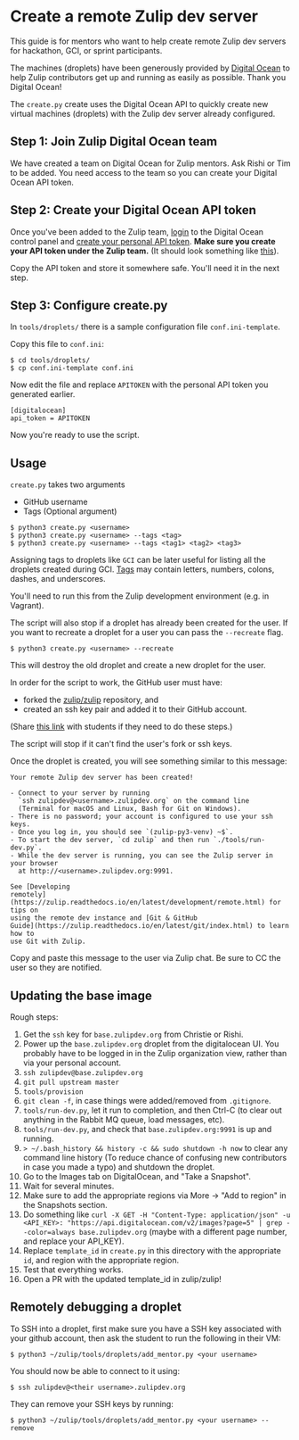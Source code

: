# Create a remote Zulip dev server

This guide is for mentors who want to help create remote Zulip dev servers
for hackathon, GCI, or sprint participants.

The machines (droplets) have been generously provided by
[Digital Ocean](https://www.digitalocean.com/) to help Zulip contributors
get up and running as easily as possible. Thank you Digital Ocean!

The `create.py` create uses the Digital Ocean API to quickly create new virtual
machines (droplets) with the Zulip dev server already configured.

## Step 1: Join Zulip Digital Ocean team

We have created a team on Digital Ocean for Zulip mentors. Ask Rishi or Tim
to be added. You need access to the team so you can create your Digital Ocean
API token.

## Step 2: Create your Digital Ocean API token

Once you've been added to the Zulip team,
[login](https://cloud.digitalocean.com/droplets) to the Digital Ocean control
panel and [create your personal API token][do-create-api-token]. **Make sure
you create your API token under the Zulip team.** (It should look something
like [this][image-zulip-team]).

Copy the API token and store it somewhere safe. You'll need it in the next
step.

## Step 3: Configure create.py

In `tools/droplets/` there is a sample configuration file `conf.ini-template`.

Copy this file to `conf.ini`:

```
$ cd tools/droplets/
$ cp conf.ini-template conf.ini
```

Now edit the file and replace `APITOKEN` with the personal API token you
generated earlier.

```
[digitalocean]
api_token = APITOKEN
```

Now you're ready to use the script.

## Usage

`create.py` takes two arguments

* GitHub username
* Tags (Optional argument)

```
$ python3 create.py <username>
$ python3 create.py <username> --tags <tag>
$ python3 create.py <username> --tags <tag1> <tag2> <tag3>
```
Assigning tags to droplets like `GCI` can be later useful for
listing all the droplets created during GCI.
[Tags](https://www.digitalocean.com/community/tutorials/how-to-tag-digitalocean-droplets)
may contain letters, numbers, colons, dashes, and underscores.

You'll need to run this from the Zulip development environment (e.g. in
Vagrant).

The script will also stop if a droplet has already been created for the
user. If you want to recreate a droplet for a user you can pass the
`--recreate` flag.

```
$ python3 create.py <username> --recreate
```
This will destroy the old droplet and create a new droplet for
the user.

In order for the script to work, the GitHub user must have:

- forked the [zulip/zulip][zulip-zulip] repository, and
- created an ssh key pair and added it to their GitHub account.

(Share [this link][how-to-request] with students if they need to do these
steps.)

The script will stop if it can't find the user's fork or ssh keys.

Once the droplet is created, you will see something similar to this message:

```
Your remote Zulip dev server has been created!

- Connect to your server by running
  `ssh zulipdev@<username>.zulipdev.org` on the command line
  (Terminal for macOS and Linux, Bash for Git on Windows).
- There is no password; your account is configured to use your ssh keys.
- Once you log in, you should see `(zulip-py3-venv) ~$`.
- To start the dev server, `cd zulip` and then run `./tools/run-dev.py`.
- While the dev server is running, you can see the Zulip server in your browser
  at http://<username>.zulipdev.org:9991.

See [Developing
remotely](https://zulip.readthedocs.io/en/latest/development/remote.html) for tips on
using the remote dev instance and [Git & GitHub
Guide](https://zulip.readthedocs.io/en/latest/git/index.html) to learn how to
use Git with Zulip.
```

Copy and paste this message to the user via Zulip chat. Be sure to CC the user
so they are notified.

[do-create-api-token]: https://www.digitalocean.com/community/tutorials/how-to-use-the-digitalocean-api-v2#how-to-generate-a-personal-access-token
[image-zulip-team]: http://cdn.subfictional.com/dropshare/Screen-Shot-2016-11-28-10-53-24-X86JYrrOzu.png
[zulip-zulip]: https://github.com/zulip/zulip
[python-digitalocean]: https://github.com/koalalorenzo/python-digitalocean
[how-to-request]: https://zulip.readthedocs.io/en/latest/development/request-remote.html

## Updating the base image

Rough steps:

1. Get the `ssh` key for `base.zulipdev.org` from Christie or Rishi.
1. Power up the `base.zulipdev.org` droplet from the digitalocean UI. You
   probably have to be logged in in the Zulip organization view, rather than
   via your personal account.
1. `ssh zulipdev@base.zulipdev.org`
1. `git pull upstream master`
1. `tools/provision`
1. `git clean -f`, in case things were added/removed from `.gitignore`.
1. `tools/run-dev.py`, let it run to completion, and then Ctrl-C (to clear
   out anything in the Rabbit MQ queue, load messages, etc).
1. `tools/run-dev.py`, and check that `base.zulipdev.org:9991` is up and running.
1. `> ~/.bash_history && history -c && sudo shutdown -h now` to clear any command
   line history (To reduce chance of confusing new contributors in case you made a typo)
   and shutdown the droplet.
1. Go to the Images tab on DigitalOcean, and "Take a Snapshot".
1. Wait for several minutes.
1. Make sure to add the appropriate regions via More -> "Add to region" in
   the Snapshots section.
1. Do something like `curl -X GET -H "Content-Type: application/json"
   -u <API_KEY>: "https://api.digitalocean.com/v2/images?page=5" | grep --color=always base.zulipdev.org`
   (maybe with a different page number, and replace your API_KEY).
1. Replace `template_id` in `create.py` in this directory with the
   appropriate `id`, and region with the appropriate region.
1. Test that everything works.
1. Open a PR with the updated template_id in zulip/zulip!

## Remotely debugging a droplet

To SSH into a droplet, first make sure you have a SSH key associated with your
github account, then ask the student to run the following in their
VM:

```
$ python3 ~/zulip/tools/droplets/add_mentor.py <your username>
```

You should now be able to connect to it using:

```
$ ssh zulipdev@<their username>.zulipdev.org
```

They can remove your SSH keys by running:

```
$ python3 ~/zulip/tools/droplets/add_mentor.py <your username> --remove
```
